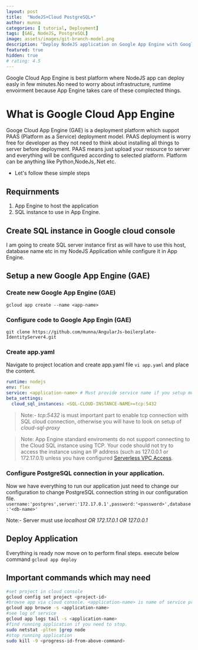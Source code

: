 ```yaml
---
layout: post
title:  "NodeJS+Cloud PostgreSQL+"
author: munna
categories: [ tutorial, Deployment]
tags: [GAE, NodeJS, PostgreSQL]
image: assets/images/git-branch-model.png
description: "Deploy NodeJS application on Google App Engine with Google Cloud PostgreSQL"
featured: true
hidden: true
# rating: 4.5
---
```


Google Cloud App Engine is best platform where NodeJS app can deploy easly in few minutes.No need to worry about infrastructure, runtime envoirment because App Engine takes care of these complected things.

# What is Google Cloud App Engine

Googe Cloud App Engine (GAE) is a deployment platform which suppot PAAS (Platform as a Service) deployment model. PAAS deployment is worry free for developer as they not need to think about installing all things to server before deployment. PAAS means just upload your resource to server and everything will be configured according to selected platform. Platform can be anything like Python,NodeJs,.Net etc.

- Let's follow these simple steps 

## Requirnments 
1. App Engine to host the application
2. SQL instance to use in App Engine.

## Create SQL instance in Google cloud console
I am going to create SQL server instance first as will have to use this host, database name etc in my NodeJS Application while configure it in App Engine.

## Setup a new Google App Engine (GAE)

### Create new Google App Engine (GAE)

`gcloud app create --name <app-name>`

### Configure code to Google App Engin (GAE)

`git clone https://github.com/munna/AngularJs-boilerplate-IdentityServer4.git`
### Create app.yaml
Navigate to project location and create app.yaml file
`vi app.yaml`
and place the content.
~~~~~~yaml
runtime: nodejs
env: flex
service: <application-name> # Must provide service name if you setup multiple service in single app engine.
beta_settings:
  cloud_sql_instances: <SQL-CLOUD-INSTANCE-NAME>=tcp:5432
~~~~~~
> Note:- *tcp:5432* is must important part to enable tcp connection with SQL cloud connection, otherwise you will
have to look on setup of *cloud-sql-proxy*

> Note: App Engine standard enviroments do not support connecting to the Cloud SQL instance using TCP. Your code should not try to access the instance using an IP address (such as 127.0.0.1 or 172.17.0.1) unless you have configured [Serverless VPC Access](https://cloud.google.com/vpc/docs/configure-serverless-vpc-access).

### Configure PostgreSQL connection in your application.
Now we have everything to run our application just need to change our configuration to change PostgreSQL connection string in our configuration file.
`username:'postgres',server:'172.17.0.1',password:'<password>',database:'<db-name>'`

Note:- Server must use *localhost OR 172.17.0.1 OR 127.0.0.1*

## Deploy Application

Everything is ready now move on to perform final steps. execute below command
`gcloud app deploy`

## Important commands which may need
```bash
#set project in cloud console
gcloud config set project <project-id>
#browse app via cloud console. <application-name> is name of service provided in app.yaml
gcloud app browse -s <application-name>
#see log of service
gcloud app logs tail -s <application-name>
#find running application if you need to stop.
sudo netstat -plten |grep node
#stop running application 
sudo kill -9 <progress-id-from-above-command>
```










